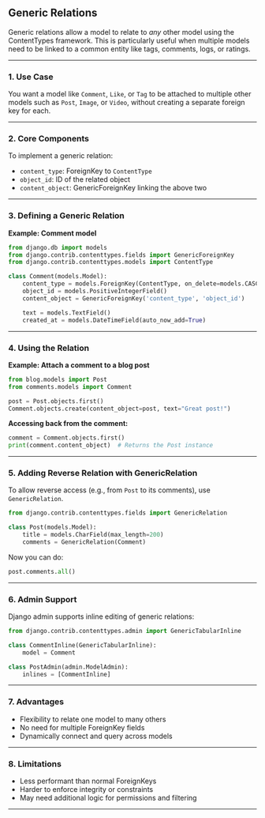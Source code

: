 ## **Generic Relations**

Generic relations allow a model to relate to *any* other model using the ContentTypes framework. This is particularly useful when multiple models need to be linked to a common entity like tags, comments, logs, or ratings.

---

### **1. Use Case**

You want a model like `Comment`, `Like`, or `Tag` to be attached to multiple other models such as `Post`, `Image`, or `Video`, without creating a separate foreign key for each.

---

### **2. Core Components**

To implement a generic relation:

* `content_type`: ForeignKey to `ContentType`
* `object_id`: ID of the related object
* `content_object`: GenericForeignKey linking the above two

---

### **3. Defining a Generic Relation**

**Example: Comment model**

```python
from django.db import models
from django.contrib.contenttypes.fields import GenericForeignKey
from django.contrib.contenttypes.models import ContentType

class Comment(models.Model):
    content_type = models.ForeignKey(ContentType, on_delete=models.CASCADE)
    object_id = models.PositiveIntegerField()
    content_object = GenericForeignKey('content_type', 'object_id')

    text = models.TextField()
    created_at = models.DateTimeField(auto_now_add=True)
```

---

### **4. Using the Relation**

**Example: Attach a comment to a blog post**

```python
from blog.models import Post
from comments.models import Comment

post = Post.objects.first()
Comment.objects.create(content_object=post, text="Great post!")
```

**Accessing back from the comment:**

```python
comment = Comment.objects.first()
print(comment.content_object)  # Returns the Post instance
```

---

### **5. Adding Reverse Relation with GenericRelation**

To allow reverse access (e.g., from `Post` to its comments), use `GenericRelation`.

```python
from django.contrib.contenttypes.fields import GenericRelation

class Post(models.Model):
    title = models.CharField(max_length=200)
    comments = GenericRelation(Comment)
```

Now you can do:

```python
post.comments.all()
```

---

### **6. Admin Support**

Django admin supports inline editing of generic relations:

```python
from django.contrib.contenttypes.admin import GenericTabularInline

class CommentInline(GenericTabularInline):
    model = Comment

class PostAdmin(admin.ModelAdmin):
    inlines = [CommentInline]
```

---

### **7. Advantages**

* Flexibility to relate one model to many others
* No need for multiple ForeignKey fields
* Dynamically connect and query across models

---

### **8. Limitations**

* Less performant than normal ForeignKeys
* Harder to enforce integrity or constraints
* May need additional logic for permissions and filtering

---

